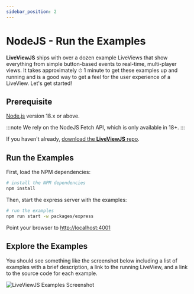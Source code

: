 ```yaml
---
sidebar_position: 2
---
```


# NodeJS - Run the Examples

**LiveViewJS** ships with over a dozen example LiveViews that show everything from simple button-based events to
real-time, multi-player views. It takes approximately ⏱ 1 minute to get these examples up and running and is a good way
to get a feel for the user experience of a LiveView. Let's get started!

## Prerequisite

[Node.js](https://nodejs.org/en/download/) version 18.x or above.

:::note We rely on the NodeJS Fetch API, which is only available in 18+. :::

If you haven't already, [download the **LiveViewJS** repo](get-liveviewjs-repo).

## Run the Examples

First, load the NPM dependencies:

```bash
# install the NPM dependencies
npm install
```

Then, start the express server with the examples:

```bash
# run the examples
npm run start -w packages/express
```

Point your browser to [http://localhost:4001](http://localhost:4001)

## Explore the Examples

You should see something like the screenshot below including a list of examples with a brief description, a link to the
running LiveView, and a link to the source code for each example.

![LiveViewJS Examples Screenshot](/img/screenshots/liveviewjs_examples_rec.gif)
